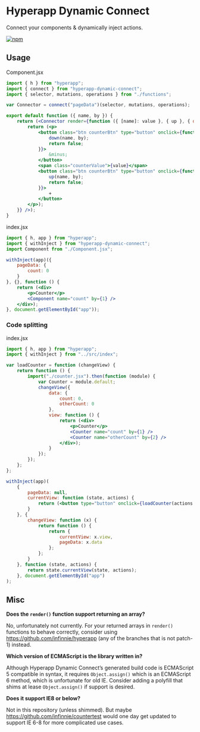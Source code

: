 # Hyperapp Dynamic Connect
Connect your components & dynamically inject actions.

[![npm](https://img.shields.io/npm/v/hyperapp-dynamic-connect.svg)](https://www.npmjs.org/package/hyperapp-dynamic-connect)

## Usage
Component.jsx
```jsx
import { h } from "hyperapp";
import { connect } from "hyperapp-dynamic-connect";
import { selector, mutations, operations } from "./functions";

var Connector = connect("pageData")(selector, mutations, operations);

export default function ({ name, by }) {
    return (<Connector render={function ({ [name]: value }, { up }, { delayedDown: down }) {
        return (<p>
            <button class="btn counterBtn" type="button" onclick={function () {
                down(name, by);
                return false;
            }}>
                &minus;
            </button>
            <span class="counterValue">{value}</span>
            <button class="btn counterBtn" type="button" onclick={function () {
                up(name, by);
                return false;
            }}>
                +
            </button>
        </p>);
    }} />);
}
```

index.jsx
```jsx
import { h, app } from "hyperapp";
import { withInject } from "hyperapp-dynamic-connect";
import Component from "./Component.jsx";

withInject(app)({
    pageData: {
        count: 0
    }
}, {}, function () {
    return (<div>
        <p>Counter</p>
        <Component name="count" by={1} />
    </div>);
}, document.getElementById("app"));
```

### Code splitting
index.jsx
```jsx
import { h, app } from "hyperapp";
import { withInject } from "../src/index";

var loadCounter = function (changeView) {
    return function () {
        import("./counter.jsx").then(function (module) {
            var Counter = module.default;
            changeView({
                data: {
                    count: 0,
                    otherCount: 0
                },
                view: function () {
                    return (<div>
                        <p>Counter</p>
                        <Counter name="count" by={1} />
                        <Counter name="otherCount" by={2} />
                    </div>);
                }
            });
        });
    };
};

withInject(app)(
    {
        pageData: null,
        currentView: function (state, actions) {
            return (<button type="button" onclick={loadCounter(actions.changeView)}>Load counters</button>);
        }
    }, {
        changeView: function (x) {
            return function () {
                return {
                    currentView: x.view,
                    pageData: x.data
                };
            };
        }
    }, function (state, actions) {
        return state.currentView(state, actions);
    }, document.getElementById("app")
);
```

## Misc
**Does the `render()` function support returning an array?**

No, unfortunately not currently. For your returned arrays in `render()` functions to behave correctly, consider using https://github.com/infinnie/hyperapp (any of the branches that is not patch-1) instead.

**Which version of ECMAScript is the library written in?**

Although Hyperapp Dynamic Connect’s generated build code is ECMAScript 5 compatible in syntax, it requires `Object.assign()` which is an ECMAScript 6 method, which is unfortunate for old IE. Consider adding a polyfill that shims at lease `Object.assign()` if support is desired.

**Does it support IE8 or below?**

Not in this repository (unless shimmed). But maybe https://github.com/infinnie/countertest would one day get updated to support IE 6-8 for more complicated use cases.